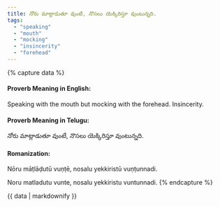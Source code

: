 ```yaml
---
title: నోరు మాట్లాడుతూ వుంటే, నొసలు యెక్కిరిస్తూ వుంటున్నది.
tags:
  - "speaking"
  - "mouth"
  - "mocking"
  - "insincerity"
  - "forehead"
---
```


{% capture data %}
#### Proverb Meaning in English:
Speaking with the mouth but mocking with the forehead.
Insincerity.

#### Proverb Meaning in Telugu:
నోరు మాట్లాడుతూ వుంటే, నొసలు యెక్కిరిస్తూ వుంటున్నది.

#### Romanization:
Nōru māṭlāḍutū vuṇṭē, nosalu yekkiristū vuṇṭunnadi.

Noru matladutu vunte, nosalu yekkiristu vuntunnadi.
{% endcapture %}

{{ data | markdownify }}

